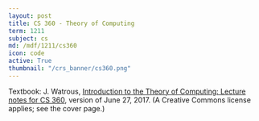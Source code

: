 ```yaml
---
layout: post
title: CS 360 - Theory of Computing
term: 1211
subject: cs
md: /mdf/1211/cs360
icon: code
active: True
thumbnail: "/crs_banner/cs360.png"
---
```

Textbook: J. Watrous, [Introduction to the Theory of Computing: Lecture notes for CS 360](https://student.cs.uwaterloo.ca/~cs360/cs360notes.pdf), version of June 27, 2017. (A Creative Commons license applies; see the cover page.)
